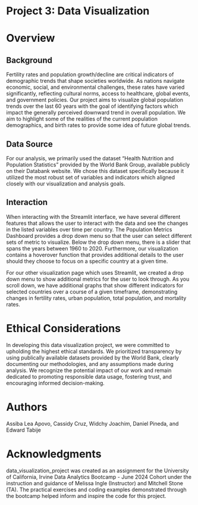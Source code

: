 # Project 3: Data Visualization

# Overview

## Background
Fertility rates and population growth/decline are critical indicators of demographic trends that shape societies worldwide. As nations navigate economic, social, and environmental challenges, these rates have varied significantly, reflecting cultural norms, access to healthcare, global events, and government policies. Our project aims to visualize global population trends over the last 60 years with the goal of identifying factors which impact the generally perceived downward trend in overall population. We aim to highlight some of the realities of the current population demographics, and birth rates to provide some idea of future global trends.

## Data Source
For our analysis, we primarily used the dataset “Health Nutrition and Population Statistics” provided by the World Bank Group, available publicly on their Databank website.
We chose this dataset specifically because it utilized the most robust set of variables and indicators which aligned closely with our visualization and analysis goals.


## Interaction
When interacting with the Streamlit interface, we have several different features that allows the user to interact with the data and see the changes in the listed variables over time per country. The Population Metrics Dashboard provides a drop down menu so that the user can select different sets of metric to visualize. Below the drop down menu, there is a slider that spans the years between 1960 to 2020. Furthermore, our visualization contains a hoverover function that provides additional details to the user should they choose to focus on a specific country at a given time.

For our other visualization page which uses Streamlit, we created a drop down menu to show additional metrics for the user to look through. As you scroll down, we have additional graphs that show different indicators for selected countries over a course of a given timeframe, demonstrating changes in fertility rates, urban population, total population, and mortality rates. 

# Ethical Considerations
In developing this data visualization project, we were committed to upholding the highest ethical standards. We  prioritized transparency by using publically available datasets provided by the World Bank, clearly documenting our methodologies, and any assumptions made during analysis. We recognize the potential impact of our work and remain dedicated to promoting responsible data usage, fostering trust, and encouraging informed decision-making.

# Authors
Assiba Lea Apovo, Cassidy Cruz, Widchy Joachim, Daniel Pineda, and Edward Tabije

# Acknowledgments
data_visualization_project was created as an assignment for the University of California, Irvine Data Analytics Bootcamp - June 2024 Cohort under the instruction and guidance of Melissa Ingle (Instructor) and Mitchell Stone (TA). The practical exercises and coding examples demonstrated through the bootcamp helped inform and inspire the code for this project.
